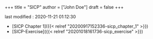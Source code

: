 +++
title = "SICP"
author = ["John Doe"]
draft = false
+++

last modified
: 2020-11-21 01:12:30

<!--listend-->

-   [SICP Chapter 1]({{< relref "20200917152336-sicp_chapter_1" >}})
-   [SICP-Exercise]({{< relref "20201018161736-sicp_exercise" >}})
